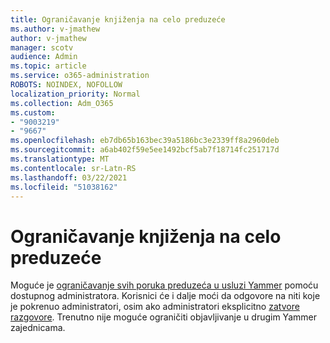 ```yaml
---
title: Ograničavanje knjiženja na celo preduzeće
ms.author: v-jmathew
author: v-jmathew
manager: scotv
audience: Admin
ms.topic: article
ms.service: o365-administration
ROBOTS: NOINDEX, NOFOLLOW
localization_priority: Normal
ms.collection: Adm_O365
ms.custom:
- "9003219"
- "9667"
ms.openlocfilehash: eb7db65b163bec39a5186bc3e2339ff8a2960deb
ms.sourcegitcommit: a6ab402f59e5ee1492bcf5ab7f18714fc251717d
ms.translationtype: MT
ms.contentlocale: sr-Latn-RS
ms.lasthandoff: 03/22/2021
ms.locfileid: "51038162"
---
```

# <a name="restrict-posting-to-all-company"></a>Ograničavanje knjiženja na celo preduzeće

Moguće je [ograničavanje svih poruka preduzeća u usluzi Yammer](https://support.microsoft.com/office/restrict-all-company-posts-in-yammer-3219d2ae-db15-4c9f-9dd2-28559ae39a97) pomoću dostupnog administratora. Korisnici će i dalje moći da odgovore na niti koje je pokrenuo administratori, osim ako administratori eksplicitno [zatvore razgovore](https://support.microsoft.com/office/pin-close-and-report-conversations-in-yammer-62a5fbc2-ff1b-4418-9334-d2b4b17062cb). Trenutno nije moguće ograničiti objavljivanje u drugim Yammer zajednicama.

